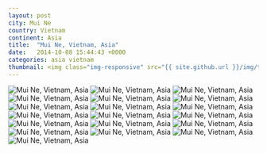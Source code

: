 ```yaml
---
layout: post
city: Mui Ne
country: Vietnam
continent: Asia
title:  "Mui Ne, Vietnam, Asia"
date:   2014-10-08 15:44:43 +0000
categories: asia vietnam
thumbnail: <img class="img-responsive" src="{{ site.github.url }}/img/thumbnails/mui_ne-5.jpg" alt="Mui Ne Vietnam" />
---
```


<div class="img-container">
	<img class="img-responsive" src="{{ site.github.url }}/img/countries/vietnam/mui_ne-2.jpg" alt="Mui Ne, Vietnam, Asia"/>
	<img class="img-responsive" src="{{ site.github.url }}/img/countries/vietnam/mui_ne-3.jpg" alt="Mui Ne, Vietnam, Asia"/>
	<img class="img-responsive" src="{{ site.github.url }}/img/countries/vietnam/mui_ne-4.jpg" alt="Mui Ne, Vietnam, Asia"/>
	<img class="img-responsive" src="{{ site.github.url }}/img/countries/vietnam/mui_ne-5.jpg" alt="Mui Ne, Vietnam, Asia"/>
	<img class="img-responsive" src="{{ site.github.url }}/img/countries/vietnam/mui_ne-6.jpg" alt="Mui Ne, Vietnam, Asia"/>
	<img class="img-responsive" src="{{ site.github.url }}/img/countries/vietnam/mui_ne-7.jpg" alt="Mui Ne, Vietnam, Asia"/>
	<img class="img-responsive" src="{{ site.github.url }}/img/countries/vietnam/mui_ne-8.jpg" alt="Mui Ne, Vietnam, Asia"/>
	<img class="img-responsive" src="{{ site.github.url }}/img/countries/vietnam/mui_ne-9.jpg" alt="Mui Ne, Vietnam, Asia"/>
	<img class="img-responsive" src="{{ site.github.url }}/img/countries/vietnam/mui_ne-10.jpg" alt="Mui Ne, Vietnam, Asia"/>
	<img class="img-responsive" src="{{ site.github.url }}/img/countries/vietnam/mui_ne-11.jpg" alt="Mui Ne, Vietnam, Asia"/>
	<img class="img-responsive" src="{{ site.github.url }}/img/countries/vietnam/mui_ne-12.jpg" alt="Mui Ne, Vietnam, Asia"/>
	<img class="img-responsive" src="{{ site.github.url }}/img/countries/vietnam/mui_ne-13.jpg" alt="Mui Ne, Vietnam, Asia"/>
	<img class="img-responsive" src="{{ site.github.url }}/img/countries/vietnam/mui_ne-14.jpg" alt="Mui Ne, Vietnam, Asia"/>
	<img class="img-responsive" src="{{ site.github.url }}/img/countries/vietnam/mui_ne-15.jpg" alt="Mui Ne, Vietnam, Asia"/>
	<img class="img-responsive" src="{{ site.github.url }}/img/countries/vietnam/mui_ne-16.jpg" alt="Mui Ne, Vietnam, Asia"/>
	<img class="img-responsive" src="{{ site.github.url }}/img/countries/vietnam/mui_ne-17.jpg" alt="Mui Ne, Vietnam, Asia"/>
	<img class="img-responsive" src="{{ site.github.url }}/img/countries/vietnam/mui_ne-18.jpg" alt="Mui Ne, Vietnam, Asia"/>
	<img class="img-responsive" src="{{ site.github.url }}/img/countries/vietnam/mui_ne-19.jpg" alt="Mui Ne, Vietnam, Asia"/>
	<img class="img-responsive" src="{{ site.github.url }}/img/countries/vietnam/mui_ne-22.jpg" alt="Mui Ne, Vietnam, Asia"/>
</div>
